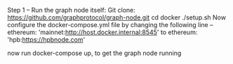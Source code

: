 Step 1 – 
Run the graph node itself:
Git clone: https://github.com/graphprotocol/graph-node.git
cd docker
./setup.sh
Now configure the docker-compose.yml file by changing the following line – 
ethereum: 'mainnet:http://host.docker.internal:8545'
to 
ethereum: 'hpb:https://hpbnode.com'

now run 
docker-compose up, to get the graph node running
